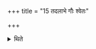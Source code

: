 +++
title = "15 तदलाभे गौः श्वेतः"

+++

<details><summary>थिते</summary>

15. In the absence of it (the horse) a white bull (should be given).  
</details>
